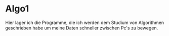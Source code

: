 # Algo1
Hier lager ich die Programme, die ich werden dem Studium von Algorithmen geschrieben habe um meine Daten schneller zwischen Pc's zu bewegen.
